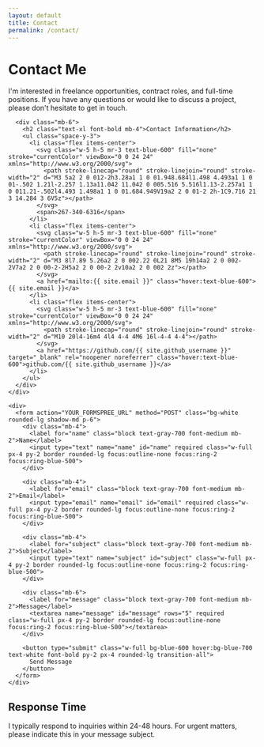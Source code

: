 ```yaml
---
layout: default
title: Contact
permalink: /contact/
---
```


<div class="max-w-4xl mx-auto">
  <h1 class="text-3xl font-bold mb-6">Contact Me</h1>
  
  <div class="grid grid-cols-1 md:grid-cols-2 gap-8 mb-8">
    <div>
      <p class="mb-6">I'm interested in freelance opportunities, contract roles, and full-time positions. If you have any questions or would like to discuss a project, please don't hesitate to get in touch.</p>
      
      <div class="mb-6">
        <h2 class="text-xl font-bold mb-4">Contact Information</h2>
        <ul class="space-y-3">
          <li class="flex items-center">
            <svg class="w-5 h-5 mr-3 text-blue-600" fill="none" stroke="currentColor" viewBox="0 0 24 24" xmlns="http://www.w3.org/2000/svg">
              <path stroke-linecap="round" stroke-linejoin="round" stroke-width="2" d="M3 5a2 2 0 012-2h3.28a1 1 0 01.948.684l1.498 4.493a1 1 0 01-.502 1.21l-2.257 1.13a11.042 11.042 0 005.516 5.516l1.13-2.257a1 1 0 011.21-.502l4.493 1.498a1 1 0 01.684.949V19a2 2 0 01-2 2h-1C9.716 21 3 14.284 3 6V5z"></path>
            </svg>
            <span>267-340-6316</span>
          </li>
          <li class="flex items-center">
            <svg class="w-5 h-5 mr-3 text-blue-600" fill="none" stroke="currentColor" viewBox="0 0 24 24" xmlns="http://www.w3.org/2000/svg">
              <path stroke-linecap="round" stroke-linejoin="round" stroke-width="2" d="M3 8l7.89 5.26a2 2 0 002.22 0L21 8M5 19h14a2 2 0 002-2V7a2 2 0 00-2-2H5a2 2 0 00-2 2v10a2 2 0 002 2z"></path>
            </svg>
            <a href="mailto:{{ site.email }}" class="hover:text-blue-600">{{ site.email }}</a>
          </li>
          <li class="flex items-center">
            <svg class="w-5 h-5 mr-3 text-blue-600" fill="none" stroke="currentColor" viewBox="0 0 24 24" xmlns="http://www.w3.org/2000/svg">
              <path stroke-linecap="round" stroke-linejoin="round" stroke-width="2" d="M10 20l4-16m4 4l4 4-4 4M6 16l-4-4 4-4"></path>
            </svg>
            <a href="https://github.com/{{ site.github_username }}" target="_blank" rel="noopener noreferrer" class="hover:text-blue-600">github.com/{{ site.github_username }}</a>
          </li>
        </ul>
      </div>
    </div>
    
    <div>
      <form action="YOUR_FORMSPREE_URL" method="POST" class="bg-white rounded-lg shadow-md p-6">
        <div class="mb-4">
          <label for="name" class="block text-gray-700 font-medium mb-2">Name</label>
          <input type="text" name="name" id="name" required class="w-full px-4 py-2 border rounded-lg focus:outline-none focus:ring-2 focus:ring-blue-500">
        </div>
        
        <div class="mb-4">
          <label for="email" class="block text-gray-700 font-medium mb-2">Email</label>
          <input type="email" name="email" id="email" required class="w-full px-4 py-2 border rounded-lg focus:outline-none focus:ring-2 focus:ring-blue-500">
        </div>
        
        <div class="mb-4">
          <label for="subject" class="block text-gray-700 font-medium mb-2">Subject</label>
          <input type="text" name="subject" id="subject" class="w-full px-4 py-2 border rounded-lg focus:outline-none focus:ring-2 focus:ring-blue-500">
        </div>
        
        <div class="mb-6">
          <label for="message" class="block text-gray-700 font-medium mb-2">Message</label>
          <textarea name="message" id="message" rows="5" required class="w-full px-4 py-2 border rounded-lg focus:outline-none focus:ring-2 focus:ring-blue-500"></textarea>
        </div>
        
        <button type="submit" class="w-full bg-blue-600 hover:bg-blue-700 text-white font-bold py-2 px-4 rounded-lg transition-all">
          Send Message
        </button>
      </form>
    </div>
  </div>
  
  <div class="bg-gray-50 p-6 rounded-lg">
    <h2 class="text-xl font-bold mb-4">Response Time</h2>
    <p>I typically respond to inquiries within 24-48 hours. For urgent matters, please indicate this in your message subject.</p>
  </div>
</div> 